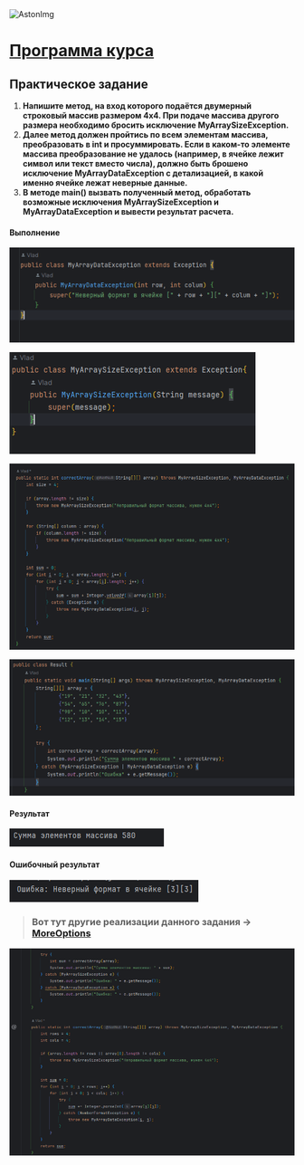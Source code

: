<img src="https://storage.yandexcloud.net/dev.astonsite.s3backet/aston-redisign/common/logo/AstonLogo_dark.svg" title="AstonImg"/>
&nbsp;

# [Программа курса](README.md)

## Практическое задание

1. **Напишите метод, на вход которого подаётся двумерный строковый массив размером 4х4. При подаче массива другого размера
   необходимо бросить исключение MyArraySizeException.**
2. **Далее метод должен пройтись по всем элементам массива, преобразовать в int и просуммировать. Если в каком-то элементе массива преобразование не удалось (например, в ячейке лежит символ или текст вместо числа), должно быть брошено исключение MyArrayDataException с детализацией, в какой именно ячейке лежат
   неверные данные.**
3. **В методе main() вызвать полученный метод, обработать возможные исключения MyArraySizeException и MyArrayDataException и
   вывести результат расчета.**

#### **Выполнение**

![This image](images/lesson_7/lesson_7_1.png)

![This image](images/lesson_7/lesson_7_2.png)

![This image](images/lesson_7/lesson_7_3.png)

![This image](images/lesson_7/lesson_7_4.png)
#### **Результат**

![This image](images/lesson_7/lesson_7_5.png)

#### **Ошибочный результат**

![This image](images/lesson_7/lesson_7_6.png)

> ### Вот тут другие реализации данного задания -> [MoreOptions](src/main/java/ru/astondevs/lesson7/moreoptions)

![This image](images/lesson_7/lesson_7_7.png)
